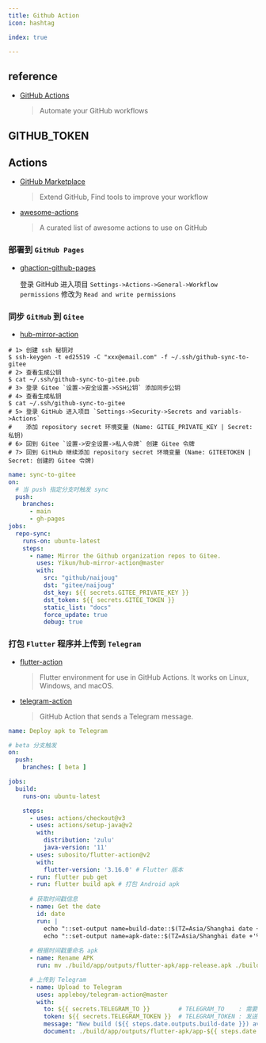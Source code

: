 ```yaml
---
title: Github Action
icon: hashtag

index: true

---
```


<!-- more -->

## reference

- [GitHub Actions](https://github.com/actions)
    > Automate your GitHub workflows

## GITHUB_TOKEN


## Actions

- [GitHub Marketplace](https://github.com/marketplace)
    > Extend GitHub, Find tools to improve your workflow
- [awesome-actions](https://github.com/sdras/awesome-actions)
    > A curated list of awesome actions to use on GitHub

### 部署到 `GitHub Pages`

- [ghaction-github-pages](https://github.com/crazy-max/ghaction-github-pages) 
    > 

  登录 GitHub 进入项目 `Settings->Actions->General->Workflow permissions` 修改为 `Read and write permissions`

### 同步 `GitHub` 到 `Gitee`

- [hub-mirror-action](https://github.com/Yikun/hub-mirror-action)
    > 

```shell
# 1> 创建 ssh 秘钥对 
$ ssh-keygen -t ed25519 -C "xxx@email.com" -f ~/.ssh/github-sync-to-gitee
# 2> 查看生成公钥
$ cat ~/.ssh/github-sync-to-gitee.pub
# 3> 登录 Gitee `设置->安全设置->SSH公钥` 添加同步公钥
# 4> 查看生成私钥
$ cat ~/.ssh/github-sync-to-gitee
# 5> 登录 GitHub 进入项目 `Settings->Security->Secrets and variabls->Actions` 
#    添加 repository secret 环境变量 (Name: GITEE_PRIVATE_KEY | Secret: 私钥)
# 6> 回到 Gitee `设置->安全设置->私人令牌` 创建 Gitee 令牌
# 7> 回到 GitHub 继续添加 repository secret 环境变量 (Name: GITEETOKEN | Secret: 创建的 Gitee 令牌)
```

```yml
name: sync-to-gitee
on:
  # 当 push 指定分支时触发 sync 
  push: 
    branches:
      - main
      - gh-pages
jobs:
  repo-sync:
    runs-on: ubuntu-latest
    steps:
      - name: Mirror the Github organization repos to Gitee.
        uses: Yikun/hub-mirror-action@master
        with:
          src: "github/naijoug"
          dst: "gitee/naijoug"
          dst_key: ${{ secrets.GITEE_PRIVATE_KEY }}
          dst_token: ${{ secrets.GITEE_TOKEN }}
          static_list: "docs" 
          force_update: true
          debug: true
```

### 打包 `Flutter` 程序并上传到 `Telegram`

- [flutter-action](https://github.com/subosito/flutter-action)
    > Flutter environment for use in GitHub Actions. It works on Linux, Windows, and macOS.
- [telegram-action](https://github.com/appleboy/telegram-action)
    > GitHub Action that sends a Telegram message.

```yml
name: Deploy apk to Telegram

# beta 分支触发
on:
  push:
    branches: [ beta ]

jobs:
  build:
    runs-on: ubuntu-latest

    steps:
      - uses: actions/checkout@v3
      - uses: actions/setup-java@v2
        with:
          distribution: 'zulu'
          java-version: '11'
      - uses: subosito/flutter-action@v2
        with:
          flutter-version: '3.16.0' # Flutter 版本
      - run: flutter pub get
      - run: flutter build apk # 打包 Android apk
      
      # 获取时间戳信息
      - name: Get the date
        id: date
        run: | 
          echo "::set-output name=build-date::$(TZ=Asia/Shanghai date +'%Y-%m-%d %H:%M:%S')"
          echo "::set-output name=apk-date::$(TZ=Asia/Shanghai date +'%Y%m%d-%H%M%S')"
    
      # 根据时间戳重命名 apk
      - name: Rename APK
        run: mv ./build/app/outputs/flutter-apk/app-release.apk ./build/app/outputs/flutter-apk/app-${{ steps.date.outputs.apk-date }}.apk

      # 上传到 Telegram 
      - name: Upload to Telegram
        uses: appleboy/telegram-action@master
        with:
          to: ${{ secrets.TELEGRAM_TO }}        # TELEGRAM_TO    : 需要发送的用户或者群组的 ID
          token: ${{ secrets.TELEGRAM_TOKEN }}  # TELEGRAM_TOKEN : 发送 bot 的 token
          message: "New build (${{ steps.date.outputs.build-date }}) available."
          document: ./build/app/outputs/flutter-apk/app-${{ steps.date.outputs.apk-date }}.apk
```